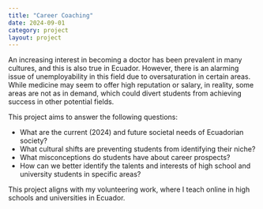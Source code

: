 ```yaml
---
title: "Career Coaching"
date: 2024-09-01
category: project
layout: project
---
```


An increasing interest in becoming a doctor has been prevalent in many cultures, and this is also true in Ecuador. However, there is an alarming issue of unemployability in this field due to oversaturation in certain areas. While medicine may seem to offer high reputation or salary, in reality, some areas are not as in demand, which could divert students from achieving success in other potential fields.

This project aims to answer the following questions:

- What are the current (2024) and future societal needs of Ecuadorian society?
- What cultural shifts are preventing students from identifying their niche?
- What misconceptions do students have about career prospects?
- How can we better identify the talents and interests of high school and university students in specific areas?

This project aligns with my volunteering work, where I teach online in high schools and universities in Ecuador.
